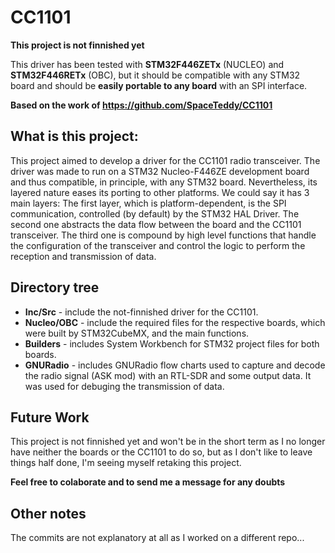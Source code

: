 # CC1101

**This project is not finnished yet**

This driver has been tested with **STM32F446ZETx** (NUCLEO) and **STM32F446RETx** (OBC), but it should be compatible with any STM32 board and should be **easily portable to any board** with an SPI interface.

**Based on the work of https://github.com/SpaceTeddy/CC1101**

## What is this project:
This project aimed to develop a driver for the CC1101 radio transceiver. The driver was made to run on a STM32
Nucleo-F446ZE development board and thus compatible, in principle, with any STM32 board. Nevertheless, its layered nature eases its porting to other platforms. We could say it has 3 main layers: The first layer, which is platform-dependent, is the SPI communication, controlled (by default) by the STM32 HAL Driver. The second one abstracts the
data flow between the board and the CC1101 transceiver. The third one is compound by high level functions that handle the configuration of the transceiver and control the logic to perform the reception and transmission of data. 



## Directory tree
* **Inc/Src** - include the not-finnished driver for the CC1101.
* **Nucleo/OBC** - include the required files for the respective boards, which were built by STM32CubeMX, and the main functions.
* **Builders** - includes System Workbench for STM32 project files for both boards.
* **GNURadio** - includes GNURadio flow charts used to capture and decode the radio signal (ASK mod) with an RTL-SDR and some output data. It was used for debuging the transmission of data.

## Future Work
This project is not finnished yet and won't be in the short term as I no longer have neither the boards or the CC1101 to do so, but as I don't like to leave things half done, I'm seeing myself retaking this project.

**Feel free to colaborate and to send me a message for any doubts**

## Other notes
The commits are not explanatory at all as I worked on a different repo...
